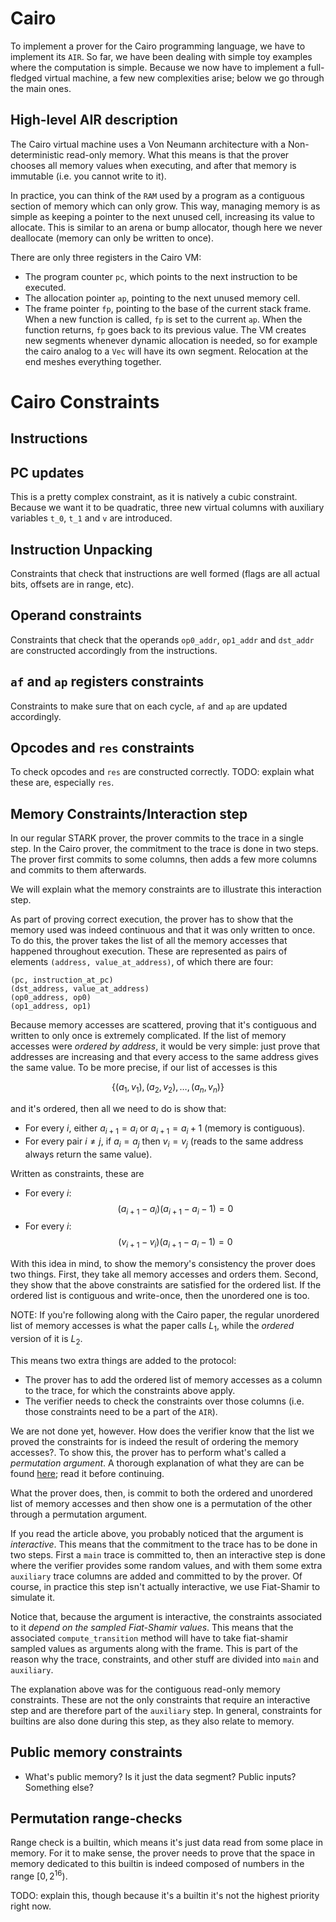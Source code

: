 # Cairo

To implement a prover for the Cairo programming language, we have to implement its `AIR`. So far, we have been dealing with simple toy examples where the computation is simple. Because we now have to implement a full-fledged virtual machine, a few new complexities arise; below we go through the main ones.

## High-level AIR description

The Cairo virtual machine uses a Von Neumann architecture with a Non-deterministic read-only memory. What this means is that the prover chooses all memory values when executing, and after that memory is immutable (i.e. you cannot write to it).

In practice, you can think of the `RAM` used by a program as a contiguous section of memory which can only grow. This way, managing memory is as simple as keeping a pointer to the next unused cell, increasing its value to allocate. This is similar to an arena or bump allocator, though here we never deallocate (memory can only be written to once).

There are only three registers in the Cairo VM:

- The program counter `pc`, which points to the next instruction to be executed.
- The allocation pointer `ap`, pointing to the next unused memory cell.
- The frame pointer `fp`, pointing to the base of the current stack frame. When a new function is called, `fp` is set to the current `ap`. When the function returns, `fp` goes back to its previous value. The VM creates new segments whenever dynamic allocation is needed, so for example the cairo analog to a `Vec` will have its own segment. Relocation at the end meshes everything together.


# Cairo Constraints

## Instructions

## PC updates

This is a pretty complex constraint, as it is natively a cubic constraint. Because we want it to be quadratic, three new virtual columns with auxiliary variables `t_0`, `t_1` and `v` are introduced.

## Instruction Unpacking

Constraints that check that instructions are well formed (flags are all actual bits, offsets are in range, etc).

## Operand constraints

Constraints that check that the operands `op0_addr`, `op1_addr` and `dst_addr` are constructed accordingly from the instructions.

## `af` and `ap` registers constraints

Constraints to make sure that on each cycle, `af` and `ap` are updated accordingly.

## Opcodes and `res` constraints

To check opcodes and `res` are constructed correctly. TODO: explain what these are, especially `res`.


## Memory Constraints/Interaction step

In our regular STARK prover, the prover commits to the trace in a single step. In the Cairo prover, the commitment to the trace is done in two steps. The prover first commits to some columns, then adds a few more columns and commits to them afterwards.

We will explain what the memory constraints are to illustrate this interaction step.

As part of proving correct execution, the prover has to show that the memory used was indeed continuous and that it was only written to once. To do this, the prover takes the list of all the memory accesses that happened throughout execution. These are represented as pairs of elements `(address, value_at_address)`, of which there are four:

```
(pc, instruction_at_pc)
(dst_address, value_at_address)
(op0_address, op0)
(op1_address, op1)
```

Because memory accesses are scattered, proving that it's contiguous and written to only once is extremely complicated. If the list of memory accesses were *ordered by address*, it would be very simple: just prove that addresses are increasing and that every access to the same address gives the same value. To be more precise, if our list of accesses is this

$$
\{(a_1, v_1), (a_2, v_2), \dots, (a_n, v_n)\}
$$

and it's ordered, then all we need to do is show that:

- For every $i$, either $a_{i+1} = a_i$ or $a_{i + 1} = a_i + 1$ (memory is contiguous).
- For every pair $i \neq j$, if $a_i = a_j$ then $v_i = v_j$ (reads to the same address always return the same value).

Written as constraints, these are


- For every $i$:
    $$
    (a_{i+1} - a_i) (a_{i+1} - a_i - 1) = 0
    $$
- For every $i$:
    $$
    (v_{i+1} - v_i)(a_{i+1} - a_i - 1) = 0
    $$

With this idea in mind, to show the memory's consistency the prover does two things. First, they take all memory accesses and orders them. Second, they show that the above constraints are satisfied for the ordered list. If the ordered list is contiguous and write-once, then the unordered one is too.

NOTE: If you're following along with the Cairo paper, the regular unordered list of memory accesses is what the paper calls $L_1$, while the *ordered* version of it is $L_2$.

This means two extra things are added to the protocol:

- The prover has to add the ordered list of memory accesses as a column to the trace, for which the constraints above apply.
- The verifier needs to check the constraints over those columns (i.e. those constraints need to be a part of the `AIR`).

We are not done yet, however. How does the verifier know that the list we proved the constraints for is indeed the result of ordering the memory accesses?. To show this, the prover has to perform what's called a *permutation argument*. A thorough explanation of what they are can be found [here](https://triton-vm.org/spec/permutation-argument.html); read it before continuing.

What the prover does, then, is commit to both the ordered and unordered list of memory accesses and then show one is a permutation of the other through a permutation argument. 

If you read the article above, you probably noticed that the argument is *interactive*. This means that the commitment to the trace has to be done in two steps. First a `main` trace is committed to, then an interactive step is done where the verifier provides some random values, and with them some extra `auxiliary` trace columns are added and committed to by the prover. Of course, in practice this step isn't actually interactive, we use Fiat-Shamir to simulate it.

Notice that, because the argument is interactive, the constraints associated to it *depend on the sampled Fiat-Shamir values*. This means that the associated `compute_transition` method will have to take fiat-shamir sampled values as arguments along with the frame. This is part of the reason why the trace, constraints, and other stuff are divided into `main` and `auxiliary`.

The explanation above was for the contiguous read-only memory constraints. These are not the only constraints that require an interactive step and are therefore part of the `auxiliary` step. In general, constraints for builtins are also done during this step, as they also relate to memory.

## Public memory constraints

- What's public memory? Is it just the data segment? Public inputs? Something else?

## Permutation range-checks

Range check is a builtin, which means it's just data read from some place in memory. For it to make sense, the prover needs to prove that the space in memory dedicated to this builtin is indeed composed of numbers in the range $[0, 2^{16})$.

TODO: explain this, though because it's a builtin it's not the highest priority right now.

